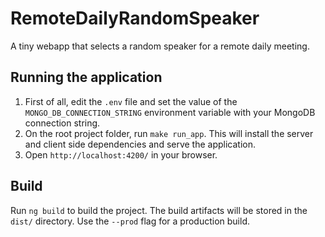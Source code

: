 # RemoteDailyRandomSpeaker

A tiny webapp that selects a random speaker for a remote daily meeting.

## Running the application

1. First of all, edit the `.env` file and set the value of the `MONGO_DB_CONNECTION_STRING` environment variable with your MongoDB connection string.
2. On the root project folder, run `make run_app`. This will install the server and client side dependencies and serve the application.
3. Open `http://localhost:4200/` in your browser.

## Build

Run `ng build` to build the project. The build artifacts will be stored in the `dist/` directory. Use the `--prod` flag for a production build.
